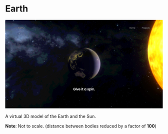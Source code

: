 # Earth

![Earth](./assets/earth.png)

A virtual 3D model of the Earth and the Sun.

**Note**: Not to scale. (distance between bodies reduced by a factor of __100__)
